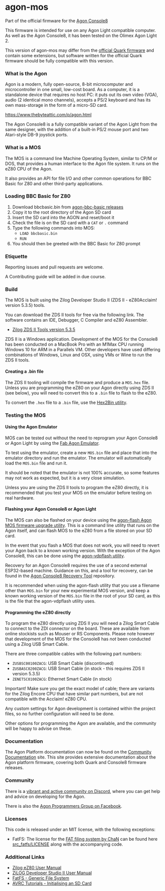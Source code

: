 # agon-mos

Part of the official firmware for the [Agon Console8](https://www.heber.co.uk/agon-console8)

This firmware is intended for use on any Agon Light compatible computer.  As well as the Agon Console8, it has been tested on the Olimex Agon Light 2.

This version of agon-mos may differ from the [official Quark firmware](https://github.com/breakintoprogram/agon-mos) and contain some extensions, but software written for the official Quark firmware should be fully compatible with this version.

### What is the Agon

Agon is a modern, fully open-source, 8-bit microcomputer and microcontroller in one small, low-cost board. As a computer, it is a standalone device that requires no host PC: it puts out its own video (VGA), audio (2 identical mono channels), accepts a PS/2 keyboard and has its own mass-storage in the form of a micro-SD card.

https://www.thebyteattic.com/p/agon.html

The Agon Console8 is a fully compatible variant of the Agon Light from the same designer, with the addition of a built-in PS/2 mouse port and two Atari-style DB-9 joystick ports.

### What is a MOS

The MOS is a command line Machine Operating System, similar to CP/M or DOS, that provides a human interface to the Agon file system.  It runs on the eZ80 CPU of the Agon.

It also provides an API for file I/O and other common operations for BBC Basic for Z80 and other third-party applications.

### Loading BBC Basic for Z80

1. Download bbcbasic.bin from [agon-bbc-basic releases](https://github.com/breakintoprogram/agon-bbc-basic/releases)
2. Copy it to the root directory of the Agon SD card
3. Insert the SD card into the AGON and reset/boot it
4. Check the file is on the SD card with a `CAT` or `.` command
5. Type the following commands into MOS:
	- `LOAD bbcbasic.bin`
	- `RUN`
6. You should then be greeted with the BBC Basic for Z80 prompt

### Etiquette

Reporting issues and pull requests are welcome.

A Contributing guide will be added in due course.

### Build

The MOS is built using the Zilog Developer Studio II (ZDS II - eZ80Acclaim! version 5.3.5) tools.

You can download the ZDS II tools for free via the following link. The software contains an IDE, Debugger, C Compiler and eZ80 Assembler.

- [Zilog ZDS II Tools version 5.3.5](https://zilog.com/index.php?option=com_zcm&task=view&soft_id=54&Itemid=74)

ZDS II is a Windows application.  Development of the MOS for the Console8 has been conducted on a MacBook Pro with an M1Max CPU running Windows 10 for ARM in a Parallels VM.  Other developers have used differing combinations of Windows, Linux and OSX, using VMs or Wine to run the ZDS II tools.

#### Creating a .bin file

The ZDS II tooling will compile the firmware and produce a `MOS.hex` file.  Unless you are programming the eZ80 on your Agon directly using ZDS II (see below), you will need to convert this to a `.bin` file to flash to the eZ80.

To convert the `.hex` file to a `.bin` file, use the [Hex2Bin utility](https://sourceforge.net/projects/hex2bin/).

### Testing the MOS

#### Using the Agon Emulator

MOS can be tested out without the need to reprogram your Agon Console8 or Agon Light by using the [Fab Agon Emulator](https://github.com/tomm/fab-agon-emulator).

To test using the emulator, create a new `MOS.bin` file and place that into the emulator directory and run the emulator.  The emulator will automatically load the `MOS.bin` file and run it.

It should be noted that the emulator is not 100% accurate, so some features may not work as expected, but it is a very close simulation.

Unless you are using the ZDS II tools to program the eZ80 directly, it is recommended that you test your MOS on the emulator before testing on real hardware.

#### Flashing your Agon Console8 or Agon Light

The MOS can also be flashed on your device using the [agon-flash Agon MOS firmware upgrade utility](https://github.com/envenomator/agon-flash).  This is a command line utility that runs on the Agon itself, and can flash MOS to the eZ80 from a file stored on your SD card.

In the event that you flash a MOS that does not work, you will need to revert your Agon back to a known working version.  With the exception of the Agon Console8, this can be done using the [agon-vdpflash utility](https://github.com/envenomator/agon-vdpflash).  

Recovery for an Agon Console8 requires the use of a second external ESP32-based machine.  Guidance on this, and a tool for recovery, can be found in the [Agon Console8 Recovery Tool](https://github.com/envenomator/console8-recover) repository.

It is recommended when using the agon-flash utility that you use a filename other than `MOS.bin` for your new experimental MOS version, and keep a known working version of the `MOS.bin` file in the root of your SD card, as this is the file that the agon-vdpflash utility uses.

#### Programming the eZ80 directly

To program the eZ80 directly using ZDS II you will need a Zilog Smart Cable to connect to the ZDI connector on the board.  These are available from online stockists such as Mouser or RS Components.  Please note however that development of the MOS for the Console8 has *not* been conducted using a Zilog USB Smart Cable.

There are three compatible cables with the following part numbers:

- `ZUSBSC00100ZACG`: USB Smart Cable (discontinued)
- `ZUSBASC0200ZACG`: USB Smart Cable (in stock - this requires ZDS II version 5.3.5)
- `ZENETSC0100ZACG`: Ethernet Smart Cable (in stock)

Important! Make sure you get the exact model of cable; there are variants for the Zilog Encore CPU that have similar part numbers, but are not compatible with the Acclaim! eZ80 CPU.

Any custom settings for Agon development is contained within the project files, so no further configuration will need to be done.

Other options for programming the Agon are available, and the community will be happy to advise on these.

### Documentation

The Agon Platform documentation can now be found on the [Community Documentation](https://agonconsole8.github.io/agon-docs/) site.  This site provides extensive documentation about the Agon platform firmware, covering both Quark and Console8 firmware releases.

### Community

There is a [vibrant and active community on Discord](https://discord.gg/7Ruseg98T9), where you can get help and advice on developing for the Agon.

There is also the [Agon Programmers Group on Facebook](https://www.facebook.com/groups/667325088311886).

### Licenses

This code is released under an MIT license, with the following exceptions:

* FatFS: The license for the [FAT filing system by ChaN](http://elm-chan.org/fsw/ff/00index_e.html) can be found here [src_fatfs/LICENSE](src_fatfs/LICENSE) along with the accompanying code.

### Additional Links

- [Zilog eZ80 User Manual](http://www.zilog.com/docs/um0077.pdf)
- [ZiLOG Developer Studio II User Manual](http://www.zilog.com/docs/devtools/um0144.pdf)
- [FatFS - Generic File System](http://elm-chan.org/fsw/ff/00index_e.html)
- [AVRC Tutorials - Initialising an SD Card](http://www.rjhcoding.com/avrc-sd-interface-1.php)
